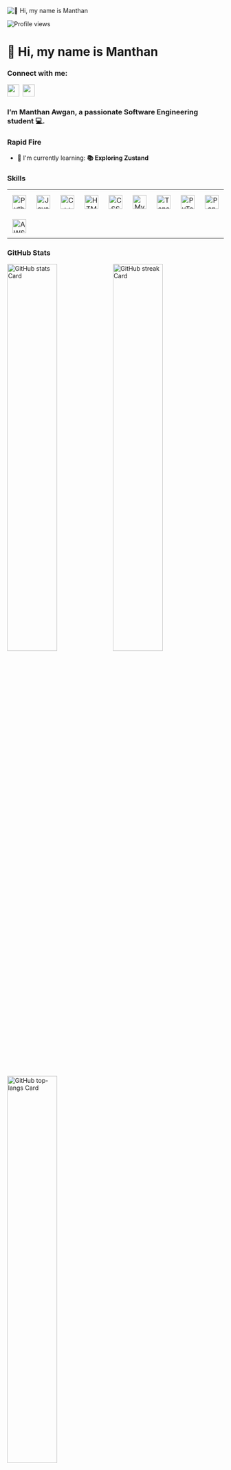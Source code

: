 ![👋 Hi, my name is Manthan](https://user-images.githubusercontent.com/10498744/210012254-234538ff-d198-48aa-8964-37e6fd45d227.gif)

![Profile views](https://komarev.com/ghpvc/?username=manthanawgan&label=Profile%20views&color=0e75b6&style=flat)

<div id="toc">
  <ul align="left" style="list-style: none">
    <summary>
      <h1>
        👋 Hi, my name is Manthan
      </h1>
    </summary>
  </ul>
</div>

**<h3 align="left">Connect with me:</h3>** 
<p align="left"><a href="https://www.linkedin.com/in/https://www.linkedin.com/in/manthan-awgan-3591172a4/" target="_blank"><img src="https://img.shields.io/badge/LinkedIn-0077B5?style=flat-square&logo=linkedin&logoColor=white" height="28" style="margin-right: 4px"></a> <a href="https://github.com/https://github.com/manthanawgan" target="_blank"><img src="https://img.shields.io/badge/GitHub-100000?style=flat-square&logo=github&logoColor=white" height="28" style="margin-right: 4px"></a></p>

 **<h3 align="left">I’m Manthan Awgan, a passionate Software Engineering student 💻.</h3>**

**<h3 align="left">Rapid Fire</h3>**

<!-- - 💼 I'm currently working on: **💻 DSA in Java and Machine Learning with python and scikit-learn**  -->
- 🌱 I'm currently learning: **📚 Exploring Zustand**
<!-- - 💬 Ask me about: **💡 JavaScript, React, Node.js, MongoDB, and RESTful APIs** 
<!-- - ⚡ Fun fact: **🎢 I once debugged a issue while on a roller coaster!** 
<!-- - 📂 Portfolio: **<a href="https://bento.me/manthanawgan" target="_blank">https://bento.me/manthanawgan</a>**  -->

 **<h3 align="left">Skills</h3>**

<table style="width: 100%; border: 0px solid white;"><tr><td style="text-align: center; border: 0px; padding: 12px;"><img src="https://cdn.jsdelivr.net/gh/devicons/devicon/icons/python/python-original.svg" height="32" alt="Python"/></td><td style="text-align: center; border: 0px; padding: 12px;"><img src="https://cdn.jsdelivr.net/gh/devicons/devicon/icons/java/java-original.svg" height="32" alt="Java"/></td><td style="text-align: center; border: 0px; padding: 12px;"><img src="https://cdn.jsdelivr.net/gh/devicons/devicon/icons/cplusplus/cplusplus-original.svg" height="32" alt="C++"/></td><td style="text-align: center; border: 0px; padding: 12px;"><img src="https://cdn.jsdelivr.net/gh/devicons/devicon/icons/html5/html5-original.svg" height="32" alt="HTML5"/></td><td style="text-align: center; border: 0px; padding: 12px;"><img src="https://cdn.jsdelivr.net/gh/devicons/devicon/icons/css3/css3-original.svg" height="32" alt="CSS3"/></td><td style="text-align: center; border: 0px; padding: 12px;"><img src="https://cdn.jsdelivr.net/gh/devicons/devicon@latest/icons/mysql/mysql-original-wordmark.svg" height="32" alt="MySQL"/></td><td style="text-align: center; border: 0px; padding: 12px;"><img src="https://cdn.jsdelivr.net/gh/devicons/devicon/icons/tensorflow/tensorflow-original.svg" height="32" alt="TensorFlow"/></td><td style="text-align: center; border: 0px; padding: 12px;"><img src="https://cdn.jsdelivr.net/gh/devicons/devicon/icons/pytorch/pytorch-original.svg" height="32" alt="PyTorch"/></td><td style="text-align: center; border: 0px; padding: 12px;"><img src="https://cdn.jsdelivr.net/gh/devicons/devicon/icons/pandas/pandas-original-wordmark.svg" height="32" alt="Pandas"/></td><td style="text-align: center; border: 0px; padding: 12px;"><img src="https://cdn.jsdelivr.net/gh/devicons/devicon@latest/icons/opencv/opencv-original-wordmark.svg" height="32" alt="Opencv"/></td><td style="text-align: center; border: 0px; padding: 12px;"><img src="https://cdn.jsdelivr.net/gh/devicons/devicon@latest/icons/git/git-original-wordmark.svg" height="32" alt="Git"/></td><td style="text-align: center; border: 0px; padding: 12px;"><img src="https://cdn.jsdelivr.net/gh/devicons/devicon/icons/googlecloud/googlecloud-original.svg" height="32" alt="GCP"/></td></tr><tr><td style="text-align: center; border: 0px; padding: 12px;"><img src="https://cdn.jsdelivr.net/gh/devicons/devicon@latest/icons/amazonwebservices/amazonwebservices-original-wordmark.svg" height="32" alt="AWS"/></td></table>

 **<h3 align="left">GitHub Stats</h3>**

<p align="left">
  <img width="48%" src="https://github-readme-stats.vercel.app/api?username=manthanawgan&theme=react&hide_title=false&hide_rank=false&show_icons=false&include_all_commits=false&count_private=true&line_height=23" alt="GitHub stats Card" />
  <img width="48%" src="https://streak-stats.demolab.com/?user=manthanawgan&theme=react&hide_border=false&date_format=M+j%5B%2C+Y%5D&mode=daily&hide_total_contributions=false&hide_current_streak=false&hide_longest_streak=false&card_height=200" alt="GitHub streak Card" />
</p>

<p align="left">
  <img width="48%" src="https://github-readme-stats.vercel.app/api/top-langs?username=manthanawgan&theme=react&hide_title=false&layout=compact&langs_count=6&hide_progress=false&card_width=400" alt="GitHub top-langs Card" />
</p>

